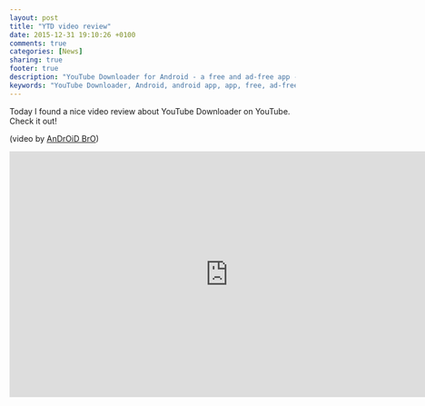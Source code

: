 ```yaml
---
layout: post
title: "YTD video review"
date: 2015-12-31 19:10:26 +0100
comments: true
categories: [News]
sharing: true
footer: true
description: "YouTube Downloader for Android - a free and ad-free app - new version"
keywords: "YouTube Downloader, Android, android app, app, free, ad-free, no ads, dentex, XDA, XDA_dentex, twidentex, YouTube, downloader, FFmpeg, audio, music, video, extraction, mp3, easy, dentex, 1080p, 720p, 480p, HD, 4K, 3gp, webm, mp4, m4a, ogg, flv, opus, 360°, 3D"
---
```

Today I found a nice video review about YouTube Downloader on YouTube. Check it out!

(video by [AnDrOiD BrO](https://www.youtube.com/channel/UCFO0ycX9zKKFfOYKgmSNTGg))

<iframe width="770" height="433" src="https://www.youtube.com/embed/dNg4PCiWMaM" frameborder="0" allowfullscreen></iframe>
